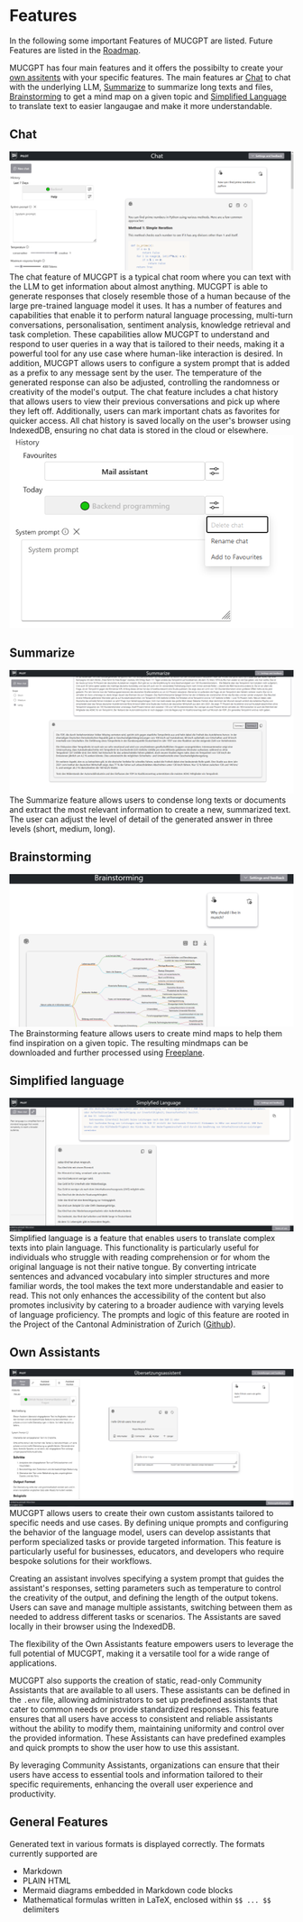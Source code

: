 # Features

In the following some important Features of MUCGPT are listed. Future Features are listed in the [Roadmap](/README.md/#roadmap).

MUCGPT has four main features and it offers the possibilty to create your [own assitents](#own-assistants) with your specific features. The main features ar [Chat](#chat) to chat with the underlying LLM, [Summarize](#summarize) to summarize long texts and files, [Brainstorming](#brainstorming) to get a mind map on a given topic and [Simplified Language](#simplified-language) to translate text to easier langaugae and make it more understandable.

## Chat

![Chat](/docs/chatscreen.png)
The chat feature of MUCGPT is a typical chat room where you can text with the LLM to get information about almost anything.
MUCGPT is able to generate responses that closely resemble those of a human because of the large pre-trained language model it uses. It has a number of features and capabilities that enable it to perform natural language processing, multi-turn conversations, personalisation, sentiment analysis, knowledge retrieval and task completion. These capabilities allow MUCGPT to understand and respond to user queries in a way that is tailored to their needs, making it a powerful tool for any use case where human-like interaction is desired.
In addition, MUCGPT allows users to configure a system prompt that is added as a prefix to any message sent by the user. The temperature of the generated response can also be adjusted, controlling the randomness or creativity of the model's output.
The chat feature includes a chat history that allows users to view their previous conversations and pick up where they left off. Additionally, users can mark important chats as favorites for quicker access. All chat history is saved locally on the user's browser using IndexedDB, ensuring no chat data is stored in the cloud or elsewhere.
![History](/mucgpt-frontend/src/assets/History.png)

## Summarize

![Sum](/docs/sum.png)
The Summarize feature allows users to condense long texts or documents and extract the most relevant information to create a new, summarized text. The user can adjust the level of detail of the generated answer in three levels (short, medium, long).

## Brainstorming

![Brainstoming](/docs/mindmap.png)
The Brainstorming feature allows users to create mind maps to help them find inspiration on a given topic.
The resulting mindmaps can be downloaded and further processed using [Freeplane](https://docs.freeplane.org/).

## Simplified language

![Simplyfied Lannguage](/docs/simply.png)
Simplified language is a feature that enables users to translate complex texts into plain language. This functionality is particularly useful for individuals who struggle with reading comprehension or for whom the original language is not their native tongue. By converting intricate sentences and advanced vocabulary into simpler structures and more familiar words, the tool makes the text more understandable and easier to read. This not only enhances the accessibility of the content but also promotes inclusivity by catering to a broader audience with varying levels of language proficiency. The prompts and logic of this feature are rooted in the Project of the Cantonal Administration of Zurich ([Github](https://github.com/machinelearningZH/simply-simplify-language)).

## Own Assistants

![Own Assistant UI](/docs/own-assistant.png)
MUCGPT allows users to create their own custom assistants tailored to specific needs and use cases. By defining unique prompts and configuring the behavior of the language model, users can develop assistants that perform specialized tasks or provide targeted information. This feature is particularly useful for businesses, educators, and developers who require bespoke solutions for their workflows.

Creating an assistant involves specifying a system prompt that guides the assistant's responses, setting parameters such as temperature to control the creativity of the output, and defining the length of the output tokens. Users can save and manage multiple assistants, switching between them as needed to address different tasks or scenarios. The Assistants are saved locally in their browser using the IndexedDB.

The flexibility of the Own Assistants feature empowers users to leverage the full potential of MUCGPT, making it a versatile tool for a wide range of applications.

MUCGPT also supports the creation of static, read-only Community Assistants that are available to all users. These assistants can be defined in the `.env` file, allowing administrators to set up predefined assistants that cater to common needs or provide standardized responses. This feature ensures that all users have access to consistent and reliable assistants without the ability to modify them, maintaining uniformity and control over the provided information. These Assistants can have predefined examples and quick prompts to show the user how to use this assistant.

By leveraging Community Assistants, organizations can ensure that their users have access to essential tools and information tailored to their specific requirements, enhancing the overall user experience and productivity.

## General Features

Generated text in various formats is displayed correctly. The formats currently supported are

- Markdown
- PLAIN HTML
- Mermaid diagrams embedded in Markdown code blocks
- Mathematical formulas written in LaTeX, enclosed within `$$ ... $$` delimiters
